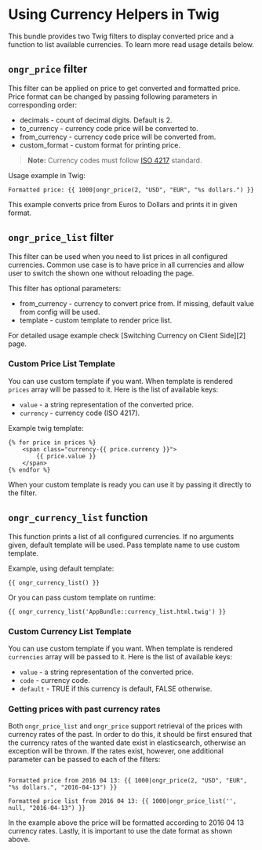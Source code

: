 Using Currency Helpers in Twig
===

This bundle provides two Twig filters to display converted price and a function
to list available currencies. To learn more read usage details below. 

`ongr_price` filter
---

This filter can be applied on price to get converted and formatted price. Price
format can be changed by passing following parameters in corresponding order:

- decimals - count of decimal digits. Default is 2.
- to_currency - currency code price will be converted to.
- from_currency - currency code price will be converted from.
- custom_format - custom format for printing price.
    
> __Note:__ Currency codes must follow [ISO 4217][1] standard.

Usage example in Twig:

```twig
Formatted price: {{ 1000|ongr_price(2, "USD", "EUR", "%s dollars.") }}
```

This example converts price from Euros to Dollars and prints it in given format.

`ongr_price_list` filter                                                          
---                                                                              

This filter can be used when you need to list prices in all configured
currencies. Common use case is to have price in all currencies and allow user
to switch the shown one without reloading the page.  

This filter has optional parameters:

- from_currency - currency to convert price from. If missing, default value from config will be used.
- template - custom template to render price list.

For detailed usage example check [Switching Currency on Client Side][2] page.
    
### Custom Price List Template

You can use custom template if you want. When template is rendered `prices`
array will be passed to it. Here is the list of available keys:

- `value` - a string representation of the converted price.
- `currency` - currency code (ISO 4217).

Example twig template:

```twig
{% for price in prices %}
    <span class="currency-{{ price.currency }}">
        {{ price.value }}
    </span>
{% endfor %}
```

When your custom template is ready you can use it by passing it directly to the
filter.

`ongr_currency_list` function
---

This function prints a list of all configured currencies. If no arguments given,
default template will be used. Pass template name to use custom template.

Example, using default template:

```twig
{{ ongr_currency_list() }}
```

Or you can pass custom template on runtime:
                                    
```twig
{{ ongr_currency_list('AppBundle::currency_list.html.twig') }}
```                                                          

### Custom Currency List Template

You can use custom template if you want. When template is rendered `currencies`
array will be passed to it. Here is the list of available keys:

- `value` - a string representation of the converted price.
- `code` - currency code.
- `default` - TRUE if this currency is default, FALSE otherwise.
    
[1]: http://en.wikipedia.org/wiki/ISO_4217

### Getting prices with past currency rates

Both `ongr_price_list` and `ongr_price` support retrieval of the prices with currency rates of the past.
In order to do this, it should be first ensured that the currency rates of the wanted date exist in
elasticsearch, otherwise an exception will be thrown. If the rates exist, however, one additional parameter
can be passed to each of the filters:

```twig

Formatted price from 2016 04 13: {{ 1000|ongr_price(2, "USD", "EUR", "%s dollars.", "2016-04-13") }}

Formatted price list from 2016 04 13: {{ 1000|ongr_price_list('', null, "2016-04-13") }}

```

In the example above the price will be formatted according to 2016 04 13 currency rates. Lastly, it is important
to use the date format as shown above.